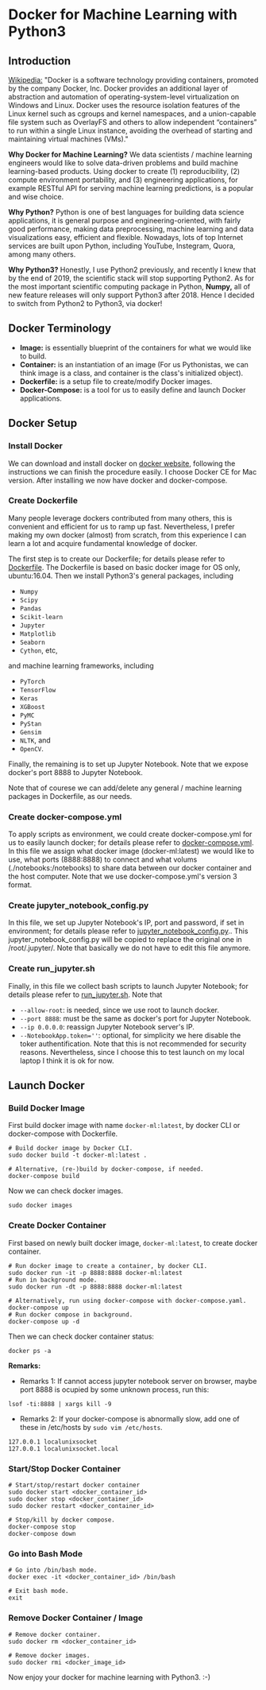 # Docker for Machine Learning with Python3

## Introduction

[Wikipedia:](https://en.wikipedia.org/wiki/Docker_(software)) "Docker is a software technology providing containers, promoted by the company Docker, Inc. Docker provides an additional layer of abstraction and automation of operating-system-level virtualization on Windows and Linux. Docker uses the resource isolation features of the Linux kernel such as cgroups and kernel namespaces, and a union-capable file system such as OverlayFS and others to allow independent “containers” to run within a single Linux instance, avoiding the overhead of starting and maintaining virtual machines (VMs)."

**Why Docker for Machine Learning?** We data scientists / machine learning engineers would like to solve data-driven problems and build machine learning-based products. Using docker to create (1) reproducibility, (2) compute environment portability, and (3) engineering applications, for example RESTful API for serving machine learning predictions, is a popular and wise choice. 

**Why Python?** Python is one of best languages for building data science applications, it is general purpose and engineering-oriented, with fairly good performance, making data preprocessing, machine learning and data visualizations easy, efficient and flexible. Nowadays, lots of top Internet services are built upon Python, including YouTube, Instegram, Quora, among many others.

**Why Python3?** Honestly, I use Python2 previously, and recently I knew that by the end of 2019, the scientific stack will stop supporting Python2. As for the most important scientific computing package in Python, **Numpy,** all of new feature releases will only support Python3 after 2018. Hence I decided to switch from Python2 to Python3, via docker!

## Docker Terminology

- **Image:** is essentially blueprint of the containers for what we would like to build.
- **Container:** is an instantiation of an image (For us Pythonistas, we can think image is a class, and container is the class's initialized object).
- **Dockerfile:** is a setup file to create/modify Docker images.
- **Docker-Compose:** is a tool for us to easily define and launch Docker applications.

## Docker Setup

### Install Docker

We can download and install docker on [docker website](https://www.docker.com/community-edition#/download), following the instructions we can finish the procedure easily. I choose Docker CE for Mac version. After installing we now have docker and docker-compose.

### Create Dockerfile

Many people leverage dockers contributed from many others, this is convenient and efficient for us to ramp up fast. Nevertheless, I prefer making my own docker (almost) from scratch, from this experience I can learn a lot and acquire fundamental knowledge of docker.

The first step is to create our Dockerfile; for details please refer to [Dockerfile](./Dockerfile). The Dockerfile is based on basic docker image for OS only, ubuntu:16.04. Then we install Python3's general packages, including 

- `Numpy`
- `Scipy`
- `Pandas`
- `Scikit-learn`
- `Jupyter`
- `Matplotlib`
- `Seaborn`
- `Cython`, etc, 

and machine learning frameworks, including 

- `PyTorch`
- `TensorFlow`
- `Keras`
- `XGBoost`
- `PyMC`
- `PyStan`
- `Gensim`
- `NLTK`, and 
- `OpenCV`.

Finally, the remaining is to set up Jupyter Notebook. Note that we expose docker's port 8888 to Jupyter Notebook.

Note that of courese we can add/delete any general / machine learning packages in Dockerfile, as our needs.

### Create docker-compose.yml

To apply scripts as environment, we could create docker-compose.yml for us to easily launch docker; for details please refer to [docker-compose.yml](./docker-compose.yml). In this file we assign what docker image (docker-ml:latest) we would like to use, what ports (8888:8888) to connect and what volums (./notebooks:/notebooks) to share data between our docker container and the host computer. Note that we use docker-compose.yml's version 3 format.

### Create jupyter_notebook_config.py

In this file, we set up Jupyter Notebook's IP, port and password, if set in environment; for details please refer to [jupyter_notebook_config.py](./jupyter_notebook_config.py).. This jupyter_notebook_config.py will be copied to replace the original one in /root/.jupyter/. Note that basically we do not have to edit this file anymore.

### Create run_jupyter.sh

Finally, in this file we collect bash scripts to launch Jupyter Notebook; for details please refer to [run_jupyter.sh](./run_jupyter.sh). Note that

- `--allow-root`: is needed, since we use root to launch docker.
- `--port 8888`: must be the same as docker's port for Jupyter Notebook.
- `--ip 0.0.0.0`: reassign Jupyter Notebook server's IP.
- `--NotebookApp.token=''`: optional, for simplicity we here disable the toker authentification. Note that this is not recommended for security reasons. Nevertheless, since I choose this to test launch on my local laptop I think it is ok for now.

## Launch Docker

### Build Docker Image

First build docker image with name `docker-ml:latest`, by docker CLI or docker-compose with Dockerfile.

```
# Build docker image by Docker CLI.
sudo docker build -t docker-ml:latest .

# Alternative, (re-)build by docker-compose, if needed.
docker-compose build
```

Now we can check docker images.

```
sudo docker images
```

### Create Docker Container

First based on newly built docker image, `docker-ml:latest`, to create docker container.

```
# Run docker image to create a container, by docker CLI.
sudo docker run -it -p 8888:8888 docker-ml:latest
# Run in background mode.
sudo docker run -dt -p 8888:8888 docker-ml:latest

# Alternatively, run using docker-compose with docker-compose.yaml.
docker-compose up
# Run docker compose in background.
docker-compose up -d
```

Then we can check docker container status:

```
docker ps -a
```

**Remarks:**

- Remarks 1: If cannot access jupyter notebook server on browser, maybe port 8888 is ocupied by some unknown process, run this:

```
lsof -ti:8888 | xargs kill -9
```

- Remarks 2: If your docker-compose is abnormally slow, add one of these in /etc/hosts by `sudo vim /etc/hosts`.

```
127.0.0.1 localunixsocket
127.0.0.1 localunixsocket.local
```

### Start/Stop Docker Container

```
# Start/stop/restart docker container
sudo docker start <docker_container_id>
sudo docker stop <docker_container_id>
sudo docker restart <docker_container_id>

# Stop/kill by docker compose.
docker-compose stop
docker-compose down
```

### Go into Bash Mode

```
# Go into /bin/bash mode.
docker exec -it <docker_container_id> /bin/bash

# Exit bash mode.
exit
```

### Remove Docker Container / Image

```
# Remove docker container.
sudo docker rm <docker_container_id>

# Remove docker images.
sudo docker rmi <docker_image_id>
```

Now enjoy your docker for machine learning with Python3. :-)
